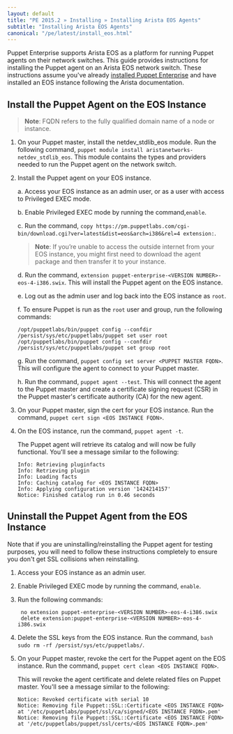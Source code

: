 ```yaml
---
layout: default
title: "PE 2015.2 » Installing » Installing Arista EOS Agents"
subtitle: "Installing Arista EOS Agents"
canonical: "/pe/latest/install_eos.html"
---
```


Puppet Enterprise supports Arista EOS as a platform for running Puppet agents on their network switches. This guide provides instructions for installing the Puppet agent on an Arista EOS network switch. These instructions assume you've already [installed Puppet Enterprise](./install_basic.html) and have installed an EOS instance following the Arista documentation.


## Install the Puppet Agent on the EOS Instance

>**Note**: FQDN refers to the fully qualified domain name of a node or instance.

1. On your Puppet master, install the netdev_stdlib_eos module. Run the following command, `puppet module install aristanetworks-netdev_stdlib_eos`. This module contains the types and providers needed to run the Puppet agent on the network switch.

2. Install the Puppet agent on your EOS instance.

   a. Access your EOS instance as an admin user, or as a user with access to Privileged EXEC mode.

   b. Enable Privileged EXEC mode by running the command,`enable`.

   c. Run the command, `copy https://pm.puppetlabs.com/cgi-bin/download.cgi?ver=latest&dist=eos&arch=i386&rel=4 extension:`.

   > **Note**: If you’re unable to access the outside internet from your EOS instance, you might first need to download the agent package and then transfer it to your instance.

   d. Run the command, `extension puppet-enterprise-<VERSION NUMBER>-eos-4-i386.swix`. This will install the Puppet agent on the EOS instance.
   
   e. Log out as the admin user and log back into the EOS instance as `root`.
   
   f. To ensure Puppet is run as the `root` user and group, run the following commands:
   
   ~~~
   /opt/puppetlabs/bin/puppet config --confdir /persist/sys/etc/puppetlabs/puppet set user root
   /opt/puppetlabs/bin/puppet config --confdir /persist/sys/etc/puppetlabs/puppet set group root 
   ~~~

   g. Run the command, `puppet config set server <PUPPET MASTER FQDN>`.  This will configure the agent to connect to your Puppet master.

   h. Run the command,  `puppet agent --test`. This will connect the agent to the Puppet master and create a certificate signing request (CSR) in the Puppet master's certificate authority (CA) for the new agent.

3. On your Puppet master, sign the cert for your EOS instance. Run the command, `puppet cert sign <EOS INSTANCE FQDN>`.

4. On the EOS instance, run the command, `puppet agent -t`.

   The Puppet agent will retrieve its catalog and will now be fully functional. You'll see a message similar to the following:

       Info: Retrieving pluginfacts
       Info: Retrieving plugin
       Info: Loading facts
       Info: Caching catalog for <EOS INSTANCE FQDN>
       Info: Applying configuration version '1424214157'
       Notice: Finished catalog run in 0.46 seconds

## Uninstall the Puppet Agent from the EOS Instance

Note that if you are uninstalling/reinstalling the Puppet agent for testing purposes, you will need to follow these instructions completely to ensure you don't get SSL collisions when reinstalling.

1. Access your EOS instance as an admin user.
2. Enable Privileged EXEC mode by running the command, `enable`.
3. Run the following commands:

        no extension puppet-enterprise-<VERSION NUMBER>-eos-4-i386.swix
        delete extension:puppet-enterprise-<VERSION NUMBER>-eos-4-i386.swix

4. Delete the SSL keys from the EOS instance. Run the command, `bash sudo rm -rf /persist/sys/etc/puppetlabs/`.
5. On your Puppet master, revoke the cert for the Puppet agent on the EOS instance. Run the command, `puppet cert clean <EOS INSTANCE FQDN>`.

   This will revoke the agent certificate and delete related files on Puppet master. You'll see a message similar to the following:

       Notice: Revoked certificate with serial 10
       Notice: Removing file Puppet::SSL::Certificate <EOS INSTANCE FQDN> at '/etc/puppetlabs/puppet/ssl/ca/signed/<EOS INSTANCE FQDN>.pem'
       Notice: Removing file Puppet::SSL::Certificate <EOS INSTANCE FQDN> at '/etc/puppetlabs/puppet/ssl/certs/<EOS INSTANCE FQDN>.pem'
